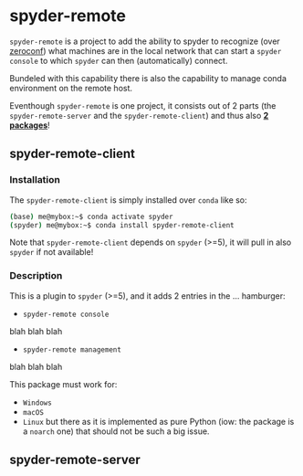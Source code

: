 # spyder-remote

`spyder-remote` is a project to add the ability to spyder to recognize (over [zeroconf](https://github.com/jstasiak/python-zeroconf)) what machines are in the local network that can start a `spyder` `console` to which `spyder` can then (automatically) connect.

Bundeled with this capability there is also the capability to manage conda environment on the remote host.

Eventhough `spyder-remote` is one project, it consists out of 2 parts (the `spyder-remote-server` and the `spyder-remote-client`) and thus also <ins>**2 packages**</ins>!

## spyder-remote-client

### Installation

The `spyder-remote-client` is simply installed over `conda` like so:

```sh
(base) me@mybox:~$ conda activate spyder
(spyder) me@mybox:~$ conda install spyder-remote-client
```
Note that `spyder-remote-client` depends on `spyder` (>=5), it will pull in also `spyder` if not available!

### Description


This is a plugin to `spyder` (>=5), and it adds 2 entries in the ... hamburger:

  - `spyder-remote console`
  
  blah blah blah
  
  - `spyder-remote management`
  
  blah blah blah
  
This package must work for:
  - `Windows`
  - `macOS`
  - `Linux`
but there as it is implemented as pure Python (iow: the package is a `noarch` one) that should not be such a big issue.

## spyder-remote-server

